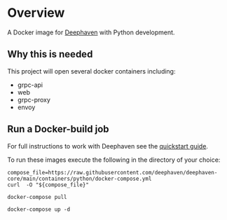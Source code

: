 
# Overview

A Docker image for [Deephaven](https://deephaven.io/core/docs/tutorials/quickstart) with Python development.

## Why this is needed

This project will open several docker containers including:
 - grpc-api
 - web
 - grpc-proxy
 - envoy

## Run a Docker-build job

For full instructions to work with Deephaven see the [quickstart guide](https://deephaven.io/core/docs/tutorials/quickstart).

To run these images execute the following in the directory of your choice:

```
compose_file=https://raw.githubusercontent.com/deephaven/deephaven-core/main/containers/python/docker-compose.yml
curl  -O "${compose_file}"

docker-compose pull

docker-compose up -d
```
